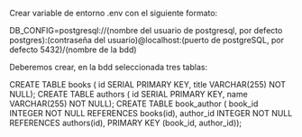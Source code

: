 Crear variable de entorno .env con el siguiente formato:

DB_CONFIG=postgresql://(nombre del usuario de postgresql, por defecto postgres):(contraseña del usuario)@localhost:(puerto de postgreSQL, por defecto 5432)/(nombre de la bdd)

Deberemos crear, en la bdd seleccionada tres tablas:

CREATE TABLE books (    id SERIAL PRIMARY KEY,    title VARCHAR(255) NOT NULL);
CREATE TABLE authors (    id SERIAL PRIMARY KEY,    name VARCHAR(255) NOT NULL);
CREATE TABLE book_author (    book_id INTEGER NOT NULL REFERENCES books(id),    author_id INTEGER NOT NULL REFERENCES authors(id),    PRIMARY KEY (book_id, author_id));